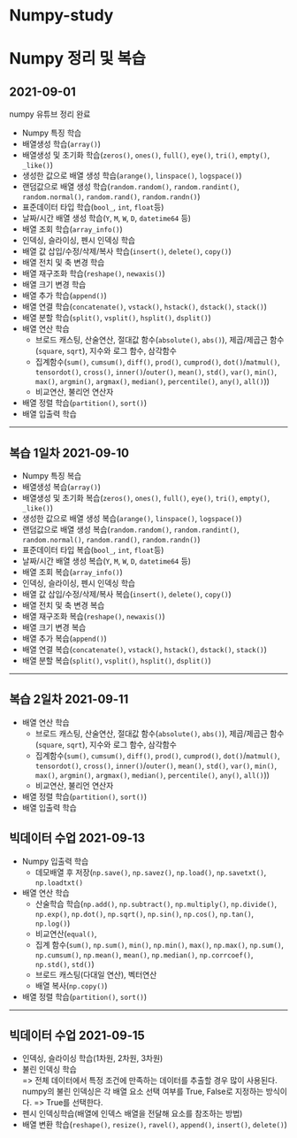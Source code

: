 # Numpy-study
Numpy 정리 및 복습
==
## 2021-09-01
numpy 유튜브 정리 완료

- Numpy 특징 학습
- 배열생성 학습(`array()`)
- 배열생성 및 초기화 학습(`zeros()`, `ones()`, `full()`, `eye()`, `tri()`, `empty()`, `_like()`)
- 생성한 값으로 배열 생성 학습(`arange()`, `linspace()`, `logspace()`)
- 랜덤값으로 배열 생성 학습(`random.random()`, `random.randint()`, `random.normal()`, `random.rand()`, `random.randn()`)
- 표준데이터 타입 학습(`bool_`, `int`, `float`등)
- 날짜/시간 배열 생성 학습(`Y`, `M`, `W`, `D`, `datetime64` 등)
- 배열 조회 학습(`array_info()`)
- 인덱싱, 슬라이싱, 펜시 인덱싱 학습
- 배열 값 삽입/수정/삭제/복사 학습(`insert()`, `delete()`, `copy()`)
- 배열 전치 및 축 변경 학습
- 배열 재구조화 학습(`reshape()`, `newaxis()`)
- 배열 크기 변경 학습
- 배열 추가 학습(`append()`)
- 배열 연결 학습(`concatenate()`, `vstack()`, `hstack()`, `dstack()`, `stack()`)
- 배열 분할 학습(`split()`, `vsplit()`, `hsplit()`, `dsplit()`)
- 배열 연산 학습
    - 브로드 캐스팅, 산술연산, 절대값 함수(`absolute()`, `abs()`), 제곱/제곱근 함수(`square`, `sqrt`), 지수와 로그 함수, 삼각함수
    -  집계함수(`sum()`, `cumsum()`, `diff()`, `prod()`, `cumprod()`, `dot()`/`matmul()`, `tensordot()`, `cross()`, `inner()`/`outer()`, `mean()`, `std()`, `var()`, `min()`, `max()`, `argmin()`, `argmax()`, `median()`, `percentile()`, `any()`, `all()`))
    -  비교연산, 불리언 연산자
- 배열 정렬 학습(`partition()`, `sort()`)
- 배열 입출력 학습

---

## 복습 1일차 2021-09-10

- Numpy 특징 복습
- 배열생성 복습(`array()`)
- 배열생성 및 초기화 복습(`zeros()`, `ones()`, `full()`, `eye()`, `tri()`, `empty()`, `_like()`)
- 생성한 값으로 배열 생성 복습(`arange()`, `linspace()`, `logspace()`)
- 랜덤값으로 배열 생성 복습(`random.random()`, `random.randint()`, `random.normal()`, `random.rand()`, `random.randn()`)
- 표준데이터 타입 복습(`bool_`, `int`, `float`등)
- 날짜/시간 배열 생성 복습(`Y`, `M`, `W`, `D`, `datetime64` 등)
- 배열 조회 복습(`array_info()`)
- 인덱싱, 슬라이싱, 펜시 인덱싱 학습
- 배열 값 삽입/수정/삭제/복사 복습(`insert()`, `delete()`, `copy()`)
- 배열 전치 및 축 변경 복습
- 배열 재구조화 복습(`reshape()`, `newaxis()`)
- 배열 크기 변경 복습
- 배열 추가 복습(`append()`)
- 배열 연결 복습(`concatenate()`, `vstack()`, `hstack()`, `dstack()`, `stack()`)
- 배열 분할 복습(`split()`, `vsplit()`, `hsplit()`, `dsplit()`)

-----

## 복습 2일차 2021-09-11

- 배열 연산 학습
    - 브로드 캐스팅, 산술연산, 절대값 함수(`absolute()`, `abs()`), 제곱/제곱근 함수(`square`, `sqrt`), 지수와 로그 함수, 삼각함수
    -  집계함수(`sum()`, `cumsum()`, `diff()`, `prod()`, `cumprod()`, `dot()`/`matmul()`, `tensordot()`, `cross()`, `inner()`/`outer()`, `mean()`, `std()`, `var()`, `min()`, `max()`, `argmin()`, `argmax()`, `median()`, `percentile()`, `any()`, `all()`))
    -  비교연산, 불리언 연산자
- 배열 정렬 학습(`partition()`, `sort()`)
- 배열 입출력 학습

## 빅데이터 수업 2021-09-13

- Numpy 입출력 학습
    - 데모배열 후 저장(`np.save()`, `np.savez()`, `np.load()`, `np.savetxt()`, `np.loadtxt()`
- 배열 연산 학습
    - 산술학습 학습(`np.add()`, `np.subtract()`, `np.multiply()`, `np.divide()`, `np.exp()`, `np.dot()`, `np.sqrt()`, `np.sin()`, `np.cos()`, `np.tan()`, `np.log()`)
    - 비교연산(`equal()`,
    - 집계 함수(`sum()`, `np.sum()`, `min()`, `np.min()`, `max()`, `np.max()`, `np.sum()`, `np.cumsum()`, `np.mean()`, `mean()`, `np.median()`, `np.corrcoef()`, `np.std()`, `std()`)
    - 브로드 캐스팅(다대일 연산), 벡터연산
    - 배열 복사(`np.copy()`)
- 배열 정렬 학습(`partition()`, `sort()`)

-----

## 빅데이터 수업 2021-09-15

- 인덱싱, 슬라이싱 학습(1차원, 2차원, 3차원)
- 불린 인덱싱 학습  
 => 전체 데이터에서 특정 조건에 만족하는 데이터를 추출할 경우 많이 사용된다.  
 numpy의 불린 인덱싱은 각 배열 요소 선택 여부를 True, False로 지정하는 방식이다. => True를 선택한다.  
- 펜시 인덱싱학습(배열에 인덱스 배열을 전달해 요소를 참조하는 방법)
- 배열 변환 학습(`reshape()`, `resize()`, `ravel()`, `append()`, `insert()`, `delete()`)
